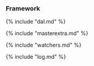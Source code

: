 ### Framework

{% include "dal.md" %}

{% include "masterextra.md" %}

{% include "watchers.md" %}

{% include "log.md" %}

